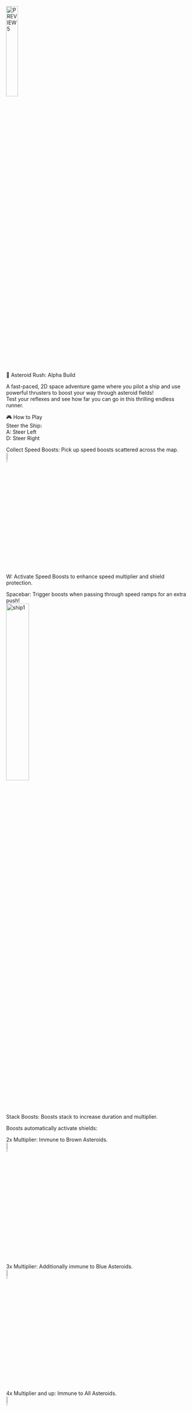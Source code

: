 <img src="https://github.com/user-attachments/assets/cf973f0e-ec17-4a4f-b12b-4251b2c59fe6" alt="PREVIEW5" width="25%">

🚀 Asteroid Rush: Alpha Build

A fast-paced, 2D space adventure game where you pilot a ship and use powerful thrusters to boost your way through asteroid fields! <br>
Test your reflexes and see how far you can go in this thrilling endless runner.

🎮 How to Play<br>
Steer the Ship:<br>
A: Steer Left<br>
D: Steer Right

Collect Speed Boosts: Pick up speed boosts scattered across the map.<br>
<img src="https://github.com/user-attachments/assets/17420af8-655f-456e-9116-ebb4f5d01668" alt="ship1" width="8%">

W: Activate Speed Boosts to enhance speed multiplier and shield protection.

Spacebar: Trigger boosts when passing through speed ramps for an extra push!<br>
<img src="https://github.com/user-attachments/assets/43c7f067-2d1f-4fe0-bc71-eff110269ac5" alt="ship1" width="35%">

Stack Boosts: Boosts stack to increase duration and multiplier.


Boosts automatically activate shields:

2x Multiplier: Immune to Brown Asteroids.<br>
<img src="https://github.com/user-attachments/assets/7f4cc69c-c67e-48dc-8fe8-bb72e7b23937" alt="ship1" width="8%">

3x Multiplier: Additionally immune to Blue Asteroids.<br>
<img src="https://github.com/user-attachments/assets/8e940645-b873-4f15-b6bc-bdf11fec23fc" alt="ship2" width="8%">

4x Multiplier and up: Immune to All Asteroids. <br>
<img src="https://github.com/user-attachments/assets/ed28b59f-cfa4-4717-b8ad-80e93c4ff2e0" alt="ship3" width="8%">


Keep an eye on your boost gauge and manage your speed boosts. <br>
Stack as many multipliers as possible to achieve your objective in record time!

Demo Objective: Travel 9,000 km in 4 minutes. <br>
Track your progress in the upper-right hud.<br>

<img src="https://github.com/user-attachments/assets/94ccb231-368d-4b79-9b1c-4932d115b98e" alt="ui" width="15%">

Green bar represents time, yellow bar represents distance traveled. 

_________________________________________
🌌 Development Roadmap<br>
 Extra lives <br>
 Ship dash left/right <br>
 Add additional ship designs and customization options.<br>
 Introduce new types of obstacles, power-ups, and ship upgrades.<br>
 Custom levels with varying density/size of asteroid fields and mixed objectives.<br>
 Implement an online leaderboard system to track high scores.

## Important Note

Asteroid Rush was designed with mobile platforms in mind, offering an immersive experience optimized for touch controls and mobile screens. 

This Windows build serves as a demo version to showcase the core gameplay mechanics.

PLAY at https://JeffChou32.github.io

Developed using Unity and C#.<br>
Inspiration from classic arcade games and endless runners.

